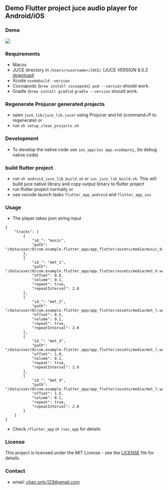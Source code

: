 ## Demo Flutter project juce audio player for Android/iOS

### Demo
[![](https://markdown-videos-api.jorgenkh.no/youtube/3ZiBKfGdLjs)](https://youtu.be/3ZiBKfGdLjs)

### Requirements
- Macos
- JUCE directory in `/Users/<username>/JUCE/` (JUCE VERSION 8.0.2 [download](https://juce.com/download/))
- Xcode `xcodebuild -version`
- Cocoapods (`brew install cocoapods`). `pod --version` should work.
- Gradle (`brew install gradle`) `gradle --version` should work.

### Regenerate Projucer generated projects
- open `juce_lib/juce_lib.jucer` using Projucer and hit (command+P to regenerate)
or
- run `sh setup_clean_projects.sh`

### Development
- To develop the native code use `ios_app/ios_app.xcodeproj`, (to debug native code)

### build flutter project
- run `sh android_juce_lib_build.sh` or `ios_juce_lib_build.sh`. This will build juce native library and copy output binary to flutter project
- run flutter project normally
or
- use vscode launch tasks `flutter_app_android` and `flutter_app_ios`

### Usage
- The player takes json string input
```
{
    "tracks": [
        {
            "id_": "music",
            "path": "/data/user/0/com.example.flutter_app/app_flutter/assets/media/music_big.mp3"
        },
        {
            "id_": "met_1",
            "path": "/data/user/0/com.example.flutter_app/app_flutter/assets/media/met_h.wav",
            "offset": 0.0,
            "volume": 0.1,
            "repeat": true,
            "repeatInterval": 2.0
        },
        {
            "id_": "met_2",
            "path": "/data/user/0/com.example.flutter_app/app_flutter/assets/media/met_l.wav",
            "offset": 0.5,
            "volume": 0.1,
            "repeat": true,
            "repeatInterval": 2.0
        },
        {
            "id_": "met_3",
            "path": "/data/user/0/com.example.flutter_app/app_flutter/assets/media/met_l.wav",
            "offset": 1.0,
            "volume": 0.1,
            "repeat": true,
            "repeatInterval": 2.0
        },
        {
            "id_": "met_4",
            "path": "/data/user/0/com.example.flutter_app/app_flutter/assets/media/met_l.wav",
            "offset": 1.5,
            "volume": 0.1,
            "repeat": true,
            "repeatInterval": 2.0
        }
    ]
}
```
- Check `/flutter_app` or `/ios_app` for details

### License
This project is licensed under the MIT License - see the [LICENSE](LICENSE) file for details.

### Contact
- email: chan.only.123@gmail.com